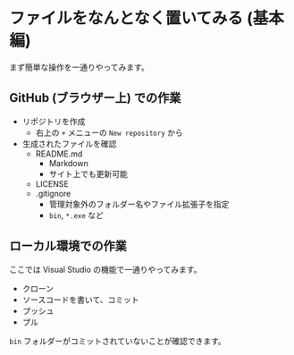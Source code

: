 # ファイルをなんとなく置いてみる (基本編)
まず簡単な操作を一通りやってみます。

## GitHub (ブラウザー上) での作業
- リポジトリを作成
  - 右上の `+` メニューの `New repository` から
- 生成されたファイルを確認
  - README.md
    - Markdown
    - サイト上でも更新可能
  - LICENSE
  - .gitignore
    - 管理対象外のフォルダー名やファイル拡張子を指定
    - `bin`, `*.exe` など

## ローカル環境での作業
ここでは Visual Studio の機能で一通りやってみます。
- クローン
- ソースコードを書いて、コミット
- プッシュ
- プル

`bin` フォルダーがコミットされていないことが確認できます。
